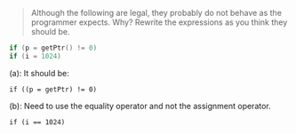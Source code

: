 > Although the following are legal, they probably do not behave as the programmer expects. Why? Rewrite the expressions as you think they should be.
```cpp
if (p = getPtr() != 0)
if (i = 1024)
```

(a):
It should be:
```
if ((p = getPtr) != 0)
```

(b):
Need to use the equality operator and not the assignment operator.
```
if (i == 1024)
```